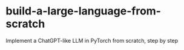 # build-a-large-language-from-scratch
Implement a ChatGPT-like LLM in PyTorch from scratch, step by step
